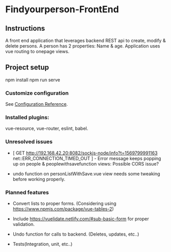 # Findyourperson-FrontEnd

## Instructions
A front end application that leverages backend REST api to create, modify & delete persons.
A person has 2 properties: Name & age.
Application uses vue routing to onepage views.

## Project setup
npm install
npm run serve

### Customize configuration
See [Configuration Reference](https://cli.vuejs.org/config/).

### Installed plugins:
vue-resource, vue-router, eslint, babel.

### Unresolved issues
* [ GET http://192.168.42.20:8082/sockjs-node/info?t=1569799991163 net::ERR_CONNECTION_TIMED_OUT ] - Error message keeps popping up on
people & peoplewithsavefunction views: Possible CORS issue?

* undo function on personListWithSave.vue view needs some tweaking before working properly.

### Planned features
* Convert lists to proper forms. (Considering using https://www.npmjs.com/package/vue-tables-2)

* Include https://vuelidate.netlify.com/#sub-basic-form for proper validation.

* Undo function for calls to backend. (Deletes, updates, etc..)

* Tests(Integration, unit, etc..)

